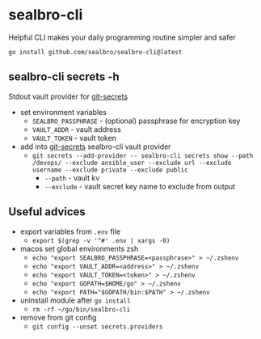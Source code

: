 # sealbro-cli

Helpful CLI makes your daily programming routine simpler and safer

`go install github.com/sealbro/sealbro-cli@latest`

## sealbro-cli secrets -h

Stdout vault provider for [git-secrets](https://github.com/awslabs/git-secrets)

- set environment variables
  - `SEALBRO_PASSPHRASE` - (optional) passphrase for encryption key
  - `VAULT_ADDR` - vault address
  - `VAULT_TOKEN` - vault token
- add into [git-secrets](https://github.com/awslabs/git-secrets) sealbro-cli vault provider
  - `git secrets --add-provider -- sealbro-cli secrets show --path /devops/ --exclude ansible_user --exclude url --exclude username --exclude private --exclude public`
    - `--path` - vault kv
    - `--exclude` - vault secret key name to exclude from output

## Useful advices  

- export variables from `.env` file
  - `export $(grep -v '^#' .env | xargs -0)`
- macos set global environments zsh
  - `echo "export SEALBRO_PASSPHRASE=<passphrase>" > ~/.zshenv`
  - `echo "export VAULT_ADDR=<address>" > ~/.zshenv`
  - `echo "export VAULT_TOKEN=<token>" > ~/.zshenv`
  - `echo "export GOPATH=$HOME/go" > ~/.zshenv`
  - `echo "export PATH="$GOPATH/bin:$PATH" > ~/.zshenv`
- uninstall module after `go install`
  - `rm -rf ~/go/bin/sealbro-cli`
- remove from git config
  - `git config --unset secrets.providers`
